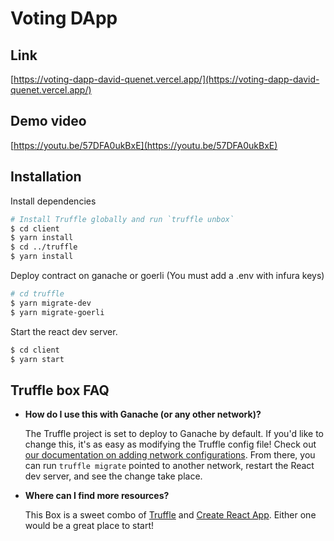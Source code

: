 # Voting DApp

## Link
[https://voting-dapp-david-quenet.vercel.app/](https://voting-dapp-david-quenet.vercel.app/)
## Demo video
[https://youtu.be/57DFA0ukBxE](https://youtu.be/57DFA0ukBxE)


## Installation

Install dependencies

```sh
# Install Truffle globally and run `truffle unbox`
$ cd client
$ yarn install
$ cd ../truffle
$ yarn install
```

Deploy contract on ganache or goerli (You must add a .env with infura keys)

```sh
# cd truffle
$ yarn migrate-dev
$ yarn migrate-goerli
```

Start the react dev server.

```sh
$ cd client
$ yarn start
```


## Truffle box FAQ

- __How do I use this with Ganache (or any other network)?__

  The Truffle project is set to deploy to Ganache by default. If you'd like to change this, it's as easy as modifying the Truffle config file! Check out [our documentation on adding network configurations](https://trufflesuite.com/docs/truffle/reference/configuration/#networks). From there, you can run `truffle migrate` pointed to another network, restart the React dev server, and see the change take place.

- __Where can I find more resources?__

  This Box is a sweet combo of [Truffle](https://trufflesuite.com) and [Create React App](https://create-react-app.dev). Either one would be a great place to start!
